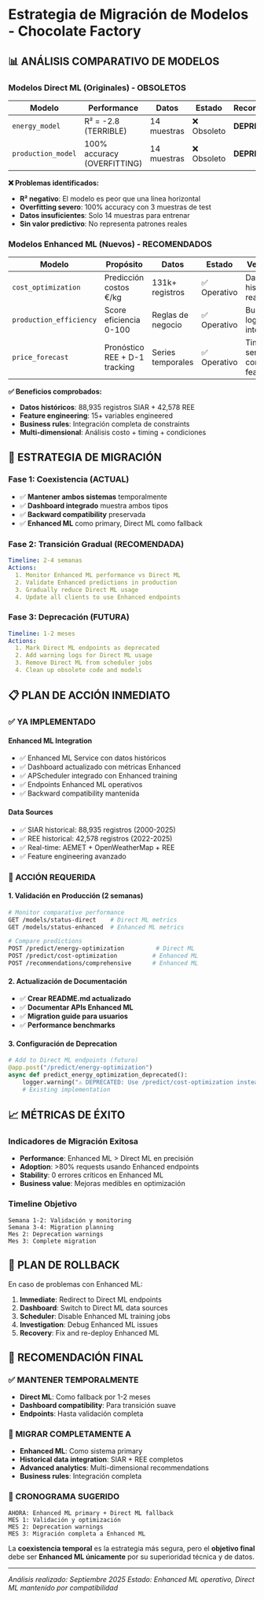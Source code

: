 # Estrategia de Migración de Modelos - Chocolate Factory

## 📊 **ANÁLISIS COMPARATIVO DE MODELOS**

### **Modelos Direct ML (Originales) - OBSOLETOS**

| Modelo | Performance | Datos | Estado | Recomendación |
|--------|-------------|--------|--------|---------------|
| `energy_model` | R² = -2.8 (TERRIBLE) | 14 muestras | ❌ Obsoleto | **DEPRECAR** |
| `production_model` | 100% accuracy (OVERFITTING) | 14 muestras | ❌ Obsoleto | **DEPRECAR** |

**❌ Problemas identificados:**
- **R² negativo**: El modelo es peor que una línea horizontal
- **Overfitting severo**: 100% accuracy con 3 muestras de test
- **Datos insuficientes**: Solo 14 muestras para entrenar
- **Sin valor predictivo**: No representa patrones reales

### **Modelos Enhanced ML (Nuevos) - RECOMENDADOS**

| Modelo | Propósito | Datos | Estado | Ventajas |
|--------|-----------|--------|--------|----------|
| `cost_optimization` | Predicción costos €/kg | 131k+ registros | ✅ Operativo | Datos históricos reales |
| `production_efficiency` | Score eficiencia 0-100 | Reglas de negocio | ✅ Operativo | Business logic integrada |
| `price_forecast` | Pronóstico REE + D-1 tracking | Series temporales | ✅ Operativo | Time series con lag features |

**✅ Beneficios comprobados:**
- **Datos históricos**: 88,935 registros SIAR + 42,578 REE
- **Feature engineering**: 15+ variables engineered
- **Business rules**: Integración completa de constraints
- **Multi-dimensional**: Análisis costo + timing + condiciones

## 🔄 **ESTRATEGIA DE MIGRACIÓN**

### **Fase 1: Coexistencia (ACTUAL)**
- ✅ **Mantener ambos sistemas** temporalmente
- ✅ **Dashboard integrado** muestra ambos tipos
- ✅ **Backward compatibility** preservada
- ✅ **Enhanced ML** como primary, Direct ML como fallback

### **Fase 2: Transición Gradual (RECOMENDADA)**
```yaml
Timeline: 2-4 semanas
Actions:
  1. Monitor Enhanced ML performance vs Direct ML
  2. Validate Enhanced predictions in production
  3. Gradually reduce Direct ML usage
  4. Update all clients to use Enhanced endpoints
```

### **Fase 3: Deprecación (FUTURA)**
```yaml
Timeline: 1-2 meses
Actions:
  1. Mark Direct ML endpoints as deprecated
  2. Add warning logs for Direct ML usage
  3. Remove Direct ML from scheduler jobs
  4. Clean up obsolete code and models
```

## 📋 **PLAN DE ACCIÓN INMEDIATO**

### **✅ YA IMPLEMENTADO**

#### **Enhanced ML Integration**
- ✅ Enhanced ML Service con datos históricos
- ✅ Dashboard actualizado con métricas Enhanced
- ✅ APScheduler integrado con Enhanced training
- ✅ Endpoints Enhanced ML operativos
- ✅ Backward compatibility mantenida

#### **Data Sources**
- ✅ SIAR historical: 88,935 registros (2000-2025)
- ✅ REE historical: 42,578 registros (2022-2025)
- ✅ Real-time: AEMET + OpenWeatherMap + REE
- ✅ Feature engineering avanzado

### **🔄 ACCIÓN REQUERIDA**

#### **1. Validación en Producción (2 semanas)**
```bash
# Monitor comparative performance
GET /models/status-direct    # Direct ML metrics
GET /models/status-enhanced  # Enhanced ML metrics

# Compare predictions
POST /predict/energy-optimization         # Direct ML
POST /predict/cost-optimization          # Enhanced ML
POST /recommendations/comprehensive      # Enhanced ML
```

#### **2. Actualización de Documentación**
- ✅ **Crear README.md actualizado**
- ✅ **Documentar APIs Enhanced ML**
- ✅ **Migration guide para usuarios**
- ✅ **Performance benchmarks**

#### **3. Configuración de Deprecation**
```python
# Add to Direct ML endpoints (futuro)
@app.post("/predict/energy-optimization")
async def predict_energy_optimization_deprecated():
    logger.warning("⚠️ DEPRECATED: Use /predict/cost-optimization instead")
    # Existing implementation
```

## 📈 **MÉTRICAS DE ÉXITO**

### **Indicadores de Migración Exitosa**
- **Performance**: Enhanced ML > Direct ML en precisión
- **Adoption**: >80% requests usando Enhanced endpoints
- **Stability**: 0 errores críticos en Enhanced ML
- **Business value**: Mejoras medibles en optimización

### **Timeline Objetivo**
```
Semana 1-2: Validación y monitoring
Semana 3-4: Migration planning
Mes 2: Deprecation warnings
Mes 3: Complete migration
```

## 🚨 **PLAN DE ROLLBACK**

En caso de problemas con Enhanced ML:
1. **Immediate**: Redirect to Direct ML endpoints
2. **Dashboard**: Switch to Direct ML data sources
3. **Scheduler**: Disable Enhanced ML training jobs
4. **Investigation**: Debug Enhanced ML issues
5. **Recovery**: Fix and re-deploy Enhanced ML

## 🎯 **RECOMENDACIÓN FINAL**

### **✅ MANTENER TEMPORALMENTE**
- **Direct ML**: Como fallback por 1-2 meses
- **Dashboard compatibility**: Para transición suave
- **Endpoints**: Hasta validación completa

### **🚀 MIGRAR COMPLETAMENTE A**
- **Enhanced ML**: Como sistema primary
- **Historical data integration**: SIAR + REE completos
- **Advanced analytics**: Multi-dimensional recommendations
- **Business rules**: Integración completa

### **📅 CRONOGRAMA SUGERIDO**
```
AHORA: Enhanced ML primary + Direct ML fallback
MES 1: Validación y optimización
MES 2: Deprecation warnings
MES 3: Migración completa a Enhanced ML
```

La **coexistencia temporal** es la estrategia más segura, pero el **objetivo final** debe ser **Enhanced ML únicamente** por su superioridad técnica y de datos.

---
*Análisis realizado: Septiembre 2025*
*Estado: Enhanced ML operativo, Direct ML mantenido por compatibilidad*